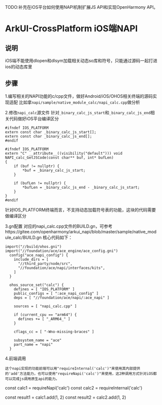 TODO:补充在iOS平台如何使用NAPI机制扩展JS API和实现OpenHarmony API。
# ArkUI-CrossPlatform iOS端NAPI

## 说明
iOS端不能使用dlopen和dlsym加载相关动态so库和符号，只能通过源码一起打进ios的动态库里

## 步骤
1.编写相关的NAPI功能的c/cpp文件，做好Android/iOS/OHOS相关终端的源码实现适配
比如拿`napi/sample/native_module_calc/napi_calc.cpp`做分析

2.修改`napi_calc`源文件
针对`_binary_calc_js_start`和`_binary_calc_js_end`相关代码做好iOS平台编译区分
```
#ifndef IOS_PLATFORM
extern const char _binary_calc_js_start[];
extern const char _binary_calc_js_end[];
#endif

#ifndef IOS_PLATFORM
extern "C" __attribute__((visibility("default"))) void NAPI_calc_GetJSCode(const char** buf, int* bufLen)
{
    if (buf != nullptr) {
        *buf = _binary_calc_js_start;
    }

    if (bufLen != nullptr) {
        *bufLen = _binary_calc_js_end - _binary_calc_js_start;
    }
}
#endif
```
针对IOS_PLATFORM终端而言，不支持动态加载符号表的功能，这块的代码需要做编译区分

3.gn配置
对应的napi_calc.cpp文件的BUILD.gn，可参考https://gitee.com/openharmony/arkui_napi/blob/master/sample/native_module_calc/BUILD.gn
核心代码如下：
```
import("//build/ohos.gni")
import("//foundation/ace/ace_engine/ace_config.gni")
  config("ace_napi_config") {
    include_dirs = [
      "//third_party/node/src",
      "//foundation/ace/napi/interfaces/kits",
    ]
  }

  ohos_source_set("calc") {
    defines = [ "IOS_PLATFORM" ]
    public_configs = [ ":ace_napi_config" ]
    deps = [ "//foundation/ace/napi/:ace_napi" ]

    sources = [ "napi_calc.cpp" ]

    if (current_cpu == "arm64") {
      defines += [ "_ARM64_" ]
    }

    cflags_cc = [ "-Wno-missing-braces" ]

    subsystem_name = "ace"
    part_name = "napi"
  }
  ```

4.前端调用
```
这个napi实现的功能前端可以用"requireInternal('calc')"来使用其内部提供的'add'方法能力，也可以使用"requireNapi('calc')"来使用，这2种调用方式针对iOS都可以完成js调用原生api的能力。
```
const calc1 = requireNapi('calc')
const calc2 = requireInternal('calc')

const result1 = calc1.add(1, 2)
const result2 = calc2.add(1, 2)
```

